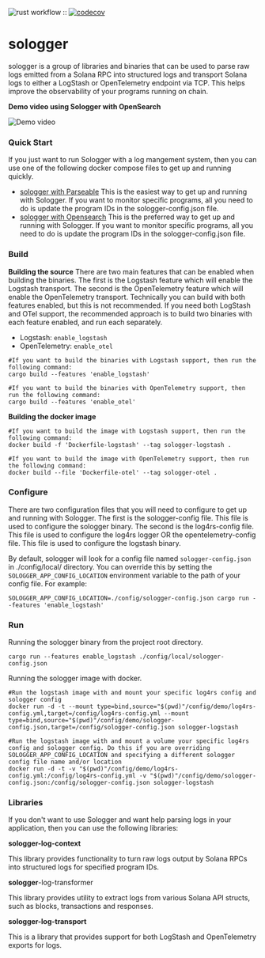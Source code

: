 ![rust workflow](https://github.com/brytelands/sologger/actions/workflows/rust.yml/badge.svg) :: [![codecov](https://codecov.io/gh/brytelands/sologger/graph/badge.svg?token=76I6GD4HU4)](https://codecov.io/gh/brytelands/sologger)

# sologger

sologger is a group of libraries and binaries that can be used to parse raw logs emitted from a Solana RPC into structured logs and transport Solana logs to either a LogStash or OpenTelemetry endpoint via TCP. This helps improve the observability of your programs running on chain.

**Demo video using Sologger with OpenSearch**

![Demo video](https://youtu.be/eYz7gHfTzl0)

### Quick Start

If you just want to run Sologger with a log mangement system, then you can use one of the following docker compose files to get up and running quickly.

- [sologger with Parseable](./docker-examples/docker-parseable/) This is the easiest way to get up and running with Sologger. If you want to monitor specific programs, all you need to do is update the program IDs in the sologger-config.json file.
- [sologger with Opensearch](./docker-examples/docker-opensearch/) This is the preferred way to get up and running with Sologger. If you want to monitor specific programs, all you need to do is update the program IDs in the sologger-config.json file.

### Build

**Building the source**
There are two main features that can be enabled when building the binaries. The first is the Logstash feature which will enable the Logstash transport. The second is the OpenTelemetry feature which will enable the OpenTelemetry transport. Technically you can build with both features enabled, but this is not recommended. If you need both LogStash and OTel support, the recommended approach is to build two binaries with each feature enabled, and run each separately.

- Logstash: `enable_logstash`
- OpenTelemetry: `enable_otel`

```shell
#If you want to build the binaries with Logstash support, then run the following command:
cargo build --features 'enable_logstash'

#If you want to build the binaries with OpenTelemetry support, then run the following command:
cargo build --features 'enable_otel'
```

**Building the docker image**

```shell
#If you want to build the image with Logstash support, then run the following command:
docker build -f 'Dockerfile-logstash' --tag sologger-logstash .

#If you want to build the image with OpenTelemetry support, then run the following command:
docker build --file 'Dockerfile-otel' --tag sologger-otel .
```

### Configure

There are two configuration files that you will need to configure to get up and running with Sologger. 
The first is the sologger-config file. This file is used to configure the sologger binary.
The second is the log4rs-config file. This file is used to configure the log4rs logger OR the opentelemetry-config file. This file is used to configure the logstash binary.

By default, sologger will look for a config file named `sologger-config.json` in ./config/local/ directory. You can override this by setting the `SOLOGGER_APP_CONFIG_LOCATION` environment variable to the path of your config file. For example:

```shell
SOLOGGER_APP_CONFIG_LOCATION=./config/sologger-config.json cargo run --features 'enable_logstash'
```

### Run

Running the sologger binary from the project root directory.

```shell
cargo run --features enable_logstash ./config/local/sologger-config.json
```

Running the sologger image with docker.

```shell
#Run the logstash image with and mount your specific log4rs config and sologger config 
docker run -d -t --mount type=bind,source="$(pwd)"/config/demo/log4rs-config.yml,target=/config/log4rs-config.yml --mount type=bind,source="$(pwd)"/config/demo/sologger-config.json,target=/config/sologger-config.json sologger-logstash

#Run the logstash image with and mount a volume your specific log4rs config and sologger config. Do this if you are overriding SOLOGGER_APP_CONFIG_LOCATION and specifying a different sologger config file name and/or location
docker run -d -t -v "$(pwd)"/config/demo/log4rs-config.yml:/config/log4rs-config.yml -v "$(pwd)"/config/demo/sologger-config.json:/config/sologger-config.json sologger-logstash
```

### Libraries

If you don't want to use Sologger and want help parsing logs in your application, then you can use the following libraries:

**sologger-log-context**

This library provides functionality to turn raw logs output by Solana RPCs into structured logs for specified program IDs.

**sologger**-log-transformer

This library provides utility to extract logs from various Solana API structs, such as blocks, transactions and responses.

**sologger-log-transport**

This is a library that provides support for both LogStash and OpenTelemetry exports for logs.




